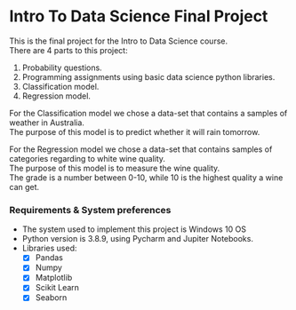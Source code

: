 # Intro To Data Science Final Project
This is the final project for the Intro to Data Science course.  
There are 4 parts to this project:  
  1) Probability questions.
  2) Programming assignments using basic data science python libraries.
  3) Classification model.
  4) Regression model.

For the Classification model we chose a data-set  that contains a samples of weather in Australia.   
The purpose of this model is to predict whether it will rain tomorrow.

For the Regression model we chose a data-set that contains samples of categories regarding to white wine quality.   
The purpose of this model is to measure the wine quality.   
The grade is a number between 0-10, while 10 is the highest quality a wine can get.


### Requirements & System preferences

* The system used to implement this project is Windows 10 OS
* Python version is 3.8.9, using Pycharm and Jupiter Notebooks.
* Libraries used:
  - [x] Pandas
  - [x] Numpy
  - [x] Matplotlib
  - [x] Scikit Learn
  - [x] Seaborn
